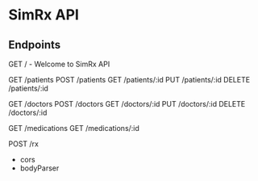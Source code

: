 # SimRx API

## Endpoints

GET / - Welcome to SimRx API

GET /patients
POST /patients
GET /patients/:id
PUT /patients/:id
DELETE /patients/:id

GET /doctors
POST /doctors
GET /doctors/:id
PUT /doctors/:id
DELETE /doctors/:id

GET /medications
GET /medications/:id

POST /rx

* cors
* bodyParser
